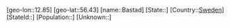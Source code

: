﻿---
location: [56.43,12.85]
type: City
tags:
- geo/City


SpocWebEntityId: 29042
isDeleted: false
confidential: public

---
[geo-lon::12.85]
[geo-lat::56.43]
[name::Bastad]
[State::]
[Country::[Sweden](geo/Continent/Europe/Sweden.md)]
[StateId::]
[Population::]
[Unknown::]

